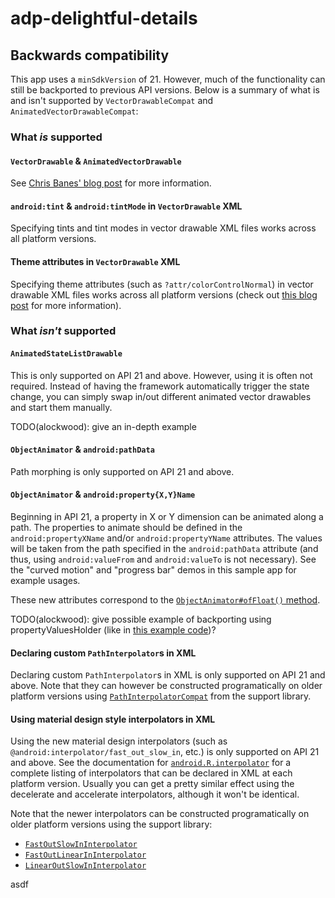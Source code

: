 # adp-delightful-details

## Backwards compatibility

This app uses a `minSdkVersion` of 21. However, much of the functionality can still
be backported to previous API versions. Below is a summary of what is and isn't supported by
`VectorDrawableCompat` and `AnimatedVectorDrawableCompat`:

### What _is_ supported

#### `VectorDrawable` & `AnimatedVectorDrawable`

See [Chris Banes' blog post][chris-banes-vector-blog-post] for more information.

#### `android:tint` & `android:tintMode` in `VectorDrawable` XML

Specifying tints and tint modes in vector drawable XML files works across all platform versions.

#### Theme attributes in `VectorDrawable` XML

Specifying theme attributes (such as `?attr/colorControlNormal`) in vector drawable
XML files works across all platform versions (check out [this blog post][theme-attributes-blog-post]
for more information).

### What _isn't_ supported

#### `AnimatedStateListDrawable`

This is only supported on API 21 and above. However, using it is often not required. Instead of
having the framework automatically trigger the state change, you can simply swap in/out different
animated vector drawables and start them manually.

TODO(alockwood): give an in-depth example

#### `ObjectAnimator` & `android:pathData`

Path morphing is only supported on API 21 and above.

#### `ObjectAnimator` & `android:property{X,Y}Name`

Beginning in API 21, a property in X or Y dimension can be animated along a path.
The properties to animate should be defined in the `android:propertyXName` 
and/or `android:propertyYName` attributes. The values will be taken from the path
specified in the `android:pathData` attribute (and thus, using `android:valueFrom` 
and `android:valueTo` is not necessary). See the "curved motion" and "progress bar" demos
in this sample app for example usages.

These new attributes correspond to the [`ObjectAnimator#ofFloat()` method][ObjectAnimator#ofFloat()]. 

TODO(alockwood): give possible example of backporting using propertyValuesHolder
(like in [this example code][ObjectAnimator])?

#### Declaring custom `PathInterpolator`s in XML

Declaring custom `PathInterpolator`s in XML is only supported on API 21 and above. Note that 
they can however be constructed programatically on older platform versions using 
[`PathInterpolatorCompat`][PathInterpolatorCompat] from the support library.

#### Using material design style interpolators in XML

Using the new material design interpolators (such as `@android:interpolator/fast_out_slow_in`, etc.)
is only supported on API 21 and above. See the documentation for [`android.R.interpolator`][android.R.interpolator]
for a complete listing of interpolators that can be declared in XML at each platform version. Usually you can get
a pretty similar effect using the decelerate and accelerate interpolators, although it won't be identical.

Note that the newer interpolators can be constructed programatically on older platform versions using
the support library:

* [`FastOutSlowInInterpolator`][FastOutSlowInInterpolator]
* [`FastOutLinearInInterpolator`][FastOutLinearInInterpolator]
* [`LinearOutSlowInInterpolator`][LinearOutSlowInInterpolator]

asdf

  [chris-banes-vector-blog-post]: https://chris.banes.me/2016/02/25/appcompat-vector/
  [theme-attributes-blog-post]: http://www.androiddesignpatterns.com/2016/08/contextcompat-getcolor-getdrawable.html
  [PathInterpolatorCompat]: https://developer.android.com/reference/android/support/v4/view/animation/PathInterpolatorCompat.html
  [FastOutSlowInInterpolator]: https://developer.android.com/reference/android/support/v4/view/animation/FastOutSlowInInterpolator.html
  [FastOutLinearInInterpolator]: https://developer.android.com/reference/android/support/v4/view/animation/FastOutLinearInInterpolator.html
  [LinearOutSlowInInterpolator]: https://developer.android.com/reference/android/support/v4/view/animation/LinearOutSlowInInterpolator.html
  [android.R.interpolator]: https://developer.android.com/reference/android/R.interpolator.html
  [ObjectAnimator]: https://developer.android.com/reference/android/animation/ObjectAnimator.html
  [ObjectAnimator#ofFloat()]: https://developer.android.com/reference/android/animation/ObjectAnimator.html#ofFloat(java.lang.Object,%20java.lang.String,%20java.lang.String,%20android.graphics.Path)

